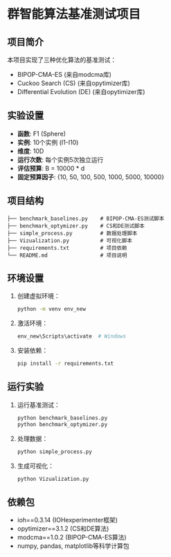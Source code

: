 # 群智能算法基准测试项目

## 项目简介
本项目实现了三种优化算法的基准测试：
- BIPOP-CMA-ES (来自modcma库)
- Cuckoo Search (CS) (来自opytimizer库)
- Differential Evolution (DE) (来自opytimizer库)

## 实验设置
- **函数**: F1 (Sphere)
- **实例**: 10个实例 (I1-I10)
- **维度**: 10D
- **运行次数**: 每个实例5次独立运行
- **评估预算**: B = 10000 * d
- **固定预算因子**: {10, 50, 100, 500, 1000, 5000, 10000}

## 项目结构
```
├── benchmark_baselines.py    # BIPOP-CMA-ES测试脚本
├── benchmark_optymizer.py    # CS和DE测试脚本
├── simple_process.py         # 数据处理脚本
├── Vizualization.py          # 可视化脚本
├── requirements.txt          # 项目依赖
└── README.md                 # 项目说明
```

## 环境设置
1. 创建虚拟环境：
   ```bash
   python -m venv env_new
   ```

2. 激活环境：
   ```bash
   env_new\Scripts\activate  # Windows
   ```

3. 安装依赖：
   ```bash
   pip install -r requirements.txt
   ```

## 运行实验
1. 运行基准测试：
   ```bash
   python benchmark_baselines.py
   python benchmark_optymizer.py
   ```

2. 处理数据：
   ```bash
   python simple_process.py
   ```

3. 生成可视化：
   ```bash
   python Vizualization.py
   ```

## 依赖包
- ioh==0.3.14 (IOHexperimenter框架)
- opytimizer==3.1.2 (CS和DE算法)
- modcma==1.0.2 (BIPOP-CMA-ES算法)
- numpy, pandas, matplotlib等科学计算包
